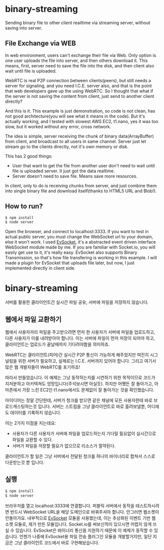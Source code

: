 # binary-streaming
Sending binary file to other client reailtime via streaming server, without saving into server.


## File Exchange via WEB
In web environment, users can't exchange their file via Web. Only option is one user uploads the file into server, and then others download it.
This means, first, server need to save the file into the disk, and then client also wait until file is uploaded.

WebRTC is real P2P connection between clients(peers), but still needs a server for signaling, and you need I.C.E. server also, and that is the point that web developers gave up the using WebRTC.
So I thought that what if the server is not saving the content from client, just send to another client directly?

And this is it. This example is just demonstration, so code is not clean, has not good architecture(you will see what it means in the code).
But it's actually working, and I tested with slowest AWS EC2, t1.nano, yes it was too slow, but it worked without any error, cross network.

The idea is simple, server receiving the chunk of binary data(ArrayBuffer) from client, and broadcast to all users in same channel.
Server just let stream go to the clients directly, not it's own memory or disk.

This has 2 good things:
- User that want to get the file from another user don't need to wait until file is uploaded server. It just got the data realtime.
- Server doesn't need to save file. Means save more resources.

In client, only to do is receiving chunks from server, and just combine them into single binary file and download itself(thanks to HTML5 URL and Blob!).


## How to run?
```bash
$ npm install
$ node server
```

Open the browser, and connect to localhost:3333.
If you want to test in actual public server, you must change the WebSocket url to your domain, else it won't work.
I used [EvSocket](https://www.npmjs.com/package/evsocket), it's a abstracted event driven interface WebSocket module made by me.
If you are familiar with Socket.io, you will easily get use to it, it's really easy.
EvSocket also supports Binary Transmission, so that's how file transfering is working in this example.
I will made a plugin for EvSocket that uploads file later, but now, I just implemented directly in client side.


# binary-streaming
서버를 활용한 클라이언트간 실시간 파일 공유, 서버에 파일을 저장하지 않습니다.

## 웹에서 파일 교환하기
웹에서 사용자끼리 파일을 주고받으려면 먼저 한 사용자가 서버에 파일을 업로드하고, 다른 사용자가 이를 내려받아야 합니다.
이는 서버에 파일이 먼저 저장이 되어야 하고, 클라이언트는 업로드가 끝날때까지 기다려야함을 의미하죠.

WebRTC는 클라이언트(피어)간 실시간 P2P 통신이 가능하게 해주었지만 여전히 시그널링을 위한 서버가 필요하고, 실제로는 I.C.E. 서버까지 있어야 합니다. 그리고 여기서 많은 웹 개발자들이 WebRTC를 포기하죠!

따라서 만들었습니다. 이 예제는 그냥 동작하는지를 시연하기 위한 목적이므로 코드가 지저분하고 아키텍쳐도 엉망입니다(주석보시면 아실듯).
하지만 어쨌든 잘 돌아가고, 아마존에서 가장 느린 EC2인 t1.nano에서도 문제없이 잘 돌아가는 것을 확인했습니다.

아이디어는 정말 간단한데, 서버가 청크를 받으면 같은 채널에 모든 사용자한테 바로 브로드캐스팅하는것 입니다.
서버는 스트림을 그냥 클라이언트로 바로 흘려보낼뿐, 어디에도 데이터를 기록하지 않습니다.

이는 2가지 이점을 지는데요:
- 사용자가 다른 사용자가 서버에 파일을 업로드하는지 기다릴 필요없이 실시간으로 파일을 교환할 수 있다.
- 서버가 파일을 저장할 필요가 없으므로 리소스가 절약된다.

클라이언트가 할 일은 그냥 서버에서 전달된 청크를 하나의 바이너리로 합쳐서 스스로 다운받는것 뿐 입니다.


## 실행
```bash
$ npm install
$ node server
```

브라우저를 열고 localhost:3333에 연결합니다.
퍼블릭 서버에서 동작을 테스트하시려면 반드시 WebSocket URL을 해당 도메인으로 바꿔주셔야 합니다. 안그러면 웹소켓이 안돌아가요.
내부적으로 [EvSocket](https://www.npmjs.com/package/evsocket) 모듈을 사용했는데, 이는 추상화된 이벤트 기반 웹 소켓 모듈로, 제가 만든 모듈입니다.
Socket.io를 써보신적이 있으시면 어렵지 않게 쓰실 수 있습니다.
EvSocket은 바이너리 통신을 지원하기 때문에 이 예제가 동작할 수 있습니다.
언젠가 나중에 EvSocket용 파일 전송 플러그인 모듈을 개발할거지만, 일단 지금은 그냥 클라이언트 코드에서 바로 구현해놨습니다.